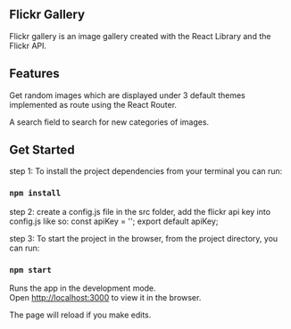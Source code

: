 ## Flickr Gallery

Flickr gallery is an image gallery created with the React Library and the Flickr API.

## Features

Get random images which are displayed under 3 default themes implemented as route using the React Router.

A search field to search for new categories of images.

## Get Started

step 1: To install the project dependencies from your terminal you can run:

### `npm install`

step 2: create a config.js file in the src folder, add the flickr api key into config.js like so: const apiKey = ''; export default apiKey;

step 3: To start the project in the browser, from the project directory, you can run:

### `npm start`

Runs the app in the development mode.<br />
Open [http://localhost:3000](http://localhost:3000) to view it in the browser.

The page will reload if you make edits.<br />
